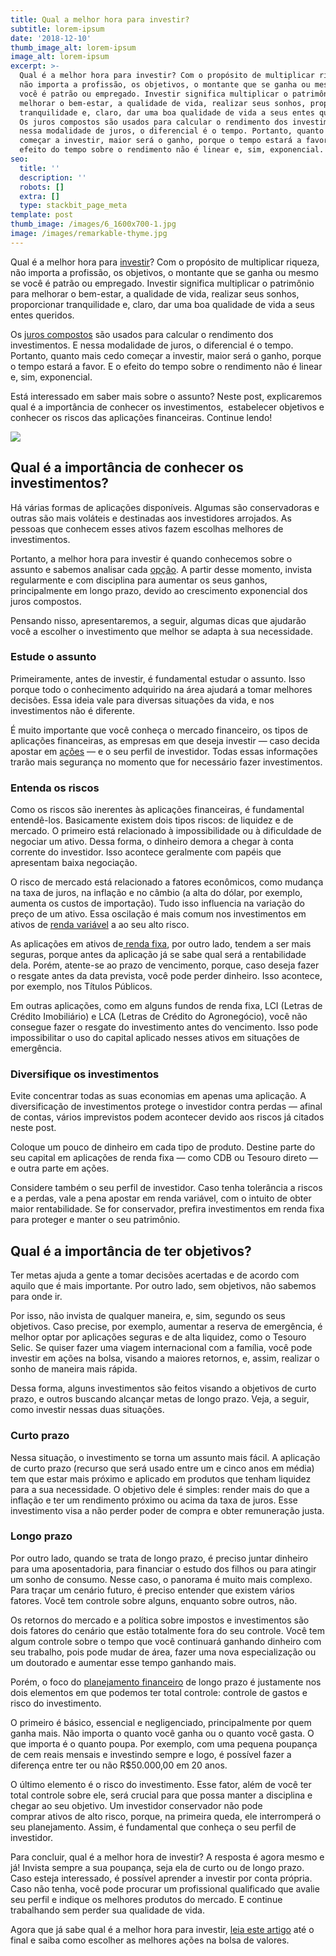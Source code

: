 ```yaml
---
title: Qual a melhor hora para investir?
subtitle: lorem-ipsum
date: '2018-12-10'
thumb_image_alt: lorem-ipsum
image_alt: lorem-ipsum
excerpt: >-
  Qual é a melhor hora para investir? Com o propósito de multiplicar riqueza,
  não importa a profissão, os objetivos, o montante que se ganha ou mesmo se
  você é patrão ou empregado. Investir significa multiplicar o patrimônio para
  melhorar o bem-estar, a qualidade de vida, realizar seus sonhos, proporcionar
  tranquilidade e, claro, dar uma boa qualidade de vida a seus entes queridos. 
  Os juros compostos são usados para calcular o rendimento dos investimentos. E
  nessa modalidade de juros, o diferencial é o tempo. Portanto, quanto mais cedo
  começar a investir, maior será o ganho, porque o tempo estará a favor. E o
  efeito do tempo sobre o rendimento não é linear e, sim, exponencial.
seo:
  title: ''
  description: ''
  robots: []
  extra: []
  type: stackbit_page_meta
template: post
thumb_image: /images/6_1600x700-1.jpg
image: /images/remarkable-thyme.jpg
---
```

Qual é a melhor hora para [investir](https://saudemaisacao.com.br/investimento-mensal-qual-o-valor-ideal-para-poupar-e-investir/)? Com o propósito de multiplicar riqueza, não importa a profissão, os objetivos, o montante que se ganha ou mesmo se você é patrão ou empregado. Investir significa multiplicar o patrimônio para melhorar o bem-estar, a qualidade de vida, realizar seus sonhos, proporcionar tranquilidade e, claro, dar uma boa qualidade de vida a seus entes queridos.

Os [juros compostos](https://saudemaisacao.com.br/blog/dinheiro-trabalhar-por-voce-riqueza/) são usados para calcular o rendimento dos investimentos. E nessa modalidade de juros, o diferencial é o tempo. Portanto, quanto mais cedo começar a investir, maior será o ganho, porque o tempo estará a favor. E o efeito do tempo sobre o rendimento não é linear e, sim, exponencial.

Está interessado em saber mais sobre o assunto? Neste post, explicaremos qual é a importância de conhecer os investimentos,  estabelecer objetivos e conhecer os riscos das aplicações financeiras. Continue lendo!

![](/images/Juros_Compostos-2-600x600.jpg)[
](http://saudemaisacao.com.br/parceiros/?utm_source=cta-parceiros\&utm_medium=blog\&utm_campaign=cta-parceiros)

## **Qual é a importância de conhecer os investimentos?**

Há várias formas de aplicações disponíveis. Algumas são conservadoras e outras são mais voláteis e destinadas aos investidores arrojados. As pessoas que conhecem esses ativos fazem escolhas melhores de investimentos.

Portanto, a melhor hora para investir é quando conhecemos sobre o assunto e sabemos analisar cada [opção](https://saudemaisacao.com.br/blog/como-funciona-o-mercado-de-opcoes/). A partir desse momento, invista regularmente e com disciplina para aumentar os seus ganhos, principalmente em longo prazo, devido ao crescimento exponencial dos juros compostos.

Pensando nisso, apresentaremos, a seguir, algumas dicas que ajudarão você a escolher o investimento que melhor se adapta à sua necessidade.

### Estude o assunto

Primeiramente, antes de investir, é fundamental estudar o assunto. Isso porque todo o conhecimento adquirido na área ajudará a tomar melhores decisões. Essa ideia vale para diversas situações da vida, e nos investimentos não é diferente.

É muito importante que você conheça o mercado financeiro, os tipos de aplicações financeiras, as empresas em que deseja investir — caso decida apostar em [ações](https://saudemaisacao.com.br/blog/como-aplicar-na-bolsa-de-valores-pela-primeira-vez/) — e o seu perfil de investidor. Todas essas informações trarão mais segurança no momento que for necessário fazer investimentos.

### Entenda os riscos

Como os riscos são inerentes às aplicações financeiras, é fundamental entendê-los. Basicamente existem dois tipos riscos: de liquidez e de mercado. O primeiro está relacionado à impossibilidade ou à dificuldade de negociar um ativo. Dessa forma, o dinheiro demora a chegar à conta corrente do investidor. Isso acontece geralmente com papéis que apresentam baixa negociação.

O risco de mercado está relacionado a fatores econômicos, como mudança na taxa de juros, na inflação e no câmbio (a alta do dólar, por exemplo, aumenta os custos de importação). Tudo isso influencia na variação do preço de um ativo. Essa oscilação é mais comum nos investimentos em ativos de [renda variável](https://saudemaisacao.com.br/blog/destaque-home/afinal-o-que-e-renda-fixa-e-renda-variavel/) a ao seu alto risco.

As aplicações em ativos de[ renda fixa](https://saudemaisacao.com.br/blog/destaque-home/voce-sabe-quanto-investir-em-renda-fixa/), por outro lado, tendem a ser mais seguras, porque antes da aplicação já se sabe qual será a rentabilidade dela. Porém, atente-se ao prazo de vencimento, porque, caso deseja fazer o resgate antes da data prevista, você pode perder dinheiro. Isso acontece, por exemplo, nos Títulos Públicos.

Em outras aplicações, como em alguns fundos de renda fixa, LCI (Letras de Crédito Imobiliário) e LCA (Letras de Crédito do Agronegócio), você não consegue fazer o resgate do investimento antes do vencimento. Isso pode impossibilitar o uso do capital aplicado nesses ativos em situações de emergência.

### Diversifique os investimentos

Evite concentrar todas as suas economias em apenas uma aplicação. A diversificação de investimentos protege o investidor contra perdas — afinal de contas, vários imprevistos podem acontecer devido aos riscos já citados neste post.

Coloque um pouco de dinheiro em cada tipo de produto. Destine parte do seu capital em aplicações de renda fixa — como CDB ou Tesouro direto — e outra parte em ações.

Considere também o seu perfil de investidor. Caso tenha tolerância a riscos e a perdas, vale a pena apostar em renda variável, com o intuito de obter maior rentabilidade. Se for conservador, prefira investimentos em renda fixa para proteger e manter o seu patrimônio.

## **Qual é a importância de ter objetivos?**

Ter metas ajuda a gente a tomar decisões acertadas e de acordo com aquilo que é mais importante. Por outro lado, sem objetivos, não sabemos para onde ir.

Por isso, não invista de qualquer maneira, e, sim, segundo os seus objetivos. Caso precise, por exemplo, aumentar a reserva de emergência, é melhor optar por aplicações seguras e de alta liquidez, como o Tesouro Selic. Se quiser fazer uma viagem internacional com a família, você pode investir em ações na bolsa, visando a maiores retornos, e, assim, realizar o sonho de maneira mais rápida.

Dessa forma, alguns investimentos são feitos visando a objetivos de curto prazo, e outros buscando alcançar metas de longo prazo. Veja, a seguir, como investir nessas duas situações.

### Curto prazo

Nessa situação, o investimento se torna um assunto mais fácil. A aplicação de curto prazo (recurso que será usado entre um e cinco anos em média) tem que estar mais próximo e aplicado em produtos que tenham liquidez para a sua necessidade. O objetivo dele é simples: render mais do que a inflação e ter um rendimento próximo ou acima da taxa de juros. Esse investimento visa a não perder poder de compra e obter remuneração justa.

### Longo prazo

Por outro lado, quando se trata de longo prazo, é preciso juntar dinheiro para uma aposentadoria, para financiar o estudo dos filhos ou para atingir um sonho de consumo. Nesse caso, o panorama é muito mais complexo. Para traçar um cenário futuro, é preciso entender que existem vários fatores. Você tem controle sobre alguns, enquanto sobre outros, não.

Os retornos do mercado e a política sobre impostos e investimentos são dois fatores do cenário que estão totalmente fora do seu controle. Você tem algum controle sobre o tempo que você continuará ganhando dinheiro com seu trabalho, pois pode mudar de área, fazer uma nova especialização ou um doutorado e aumentar esse tempo ganhando mais.

Porém, o foco do [planejamento financeiro](https://www.btgpactualdigital.com/blog/financas/planejamento-financeiro) de longo prazo é justamente nos dois elementos em que podemos ter total controle: controle de gastos e risco do investimento.

O primeiro é básico, essencial e negligenciado, principalmente por quem ganha mais. Não importa o quanto você ganha ou o quanto você gasta. O que importa é o quanto poupa. Por exemplo, com uma pequena poupança de cem reais mensais e investindo sempre e logo, é possível fazer a diferença entre ter ou não R$50.000,00 em 20 anos.

O último elemento é o risco do investimento. Esse fator, além de você ter total controle sobre ele, será crucial para que possa manter a disciplina e chegar ao seu objetivo. Um investidor conservador não pode comprar ativos de alto risco, porque, na primeira queda, ele interromperá o seu planejamento. Assim, é fundamental que conheça o seu perfil de investidor.

Para concluir, qual é a melhor hora de investir? A resposta é agora mesmo e já! Invista sempre a sua poupança, seja ela de curto ou de longo prazo. Caso esteja interessado, é possível aprender a investir por conta própria. Caso não tenha, você pode procurar um profissional qualificado que avalie seu perfil e indique os melhores produtos do mercado. E continue trabalhando sem perder sua qualidade de vida.

Agora que já sabe qual é a melhor hora para investir, [leia este artigo](https://saudemaisacao.com.br/blog/como-escolher-as-melhores-acoes-para-investir/) até o final e saiba como escolher as melhores ações na bolsa de valores.
